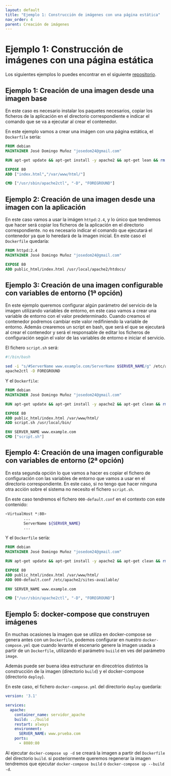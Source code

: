 ```yaml
---
layout: default
title: "Ejemplo 1: Construcción de imágenes con una página estática"
nav_order: 4
parent: Creación de imágenes
---
```

# Ejemplo 1: Construcción de imágenes con una página estática









Los siguientes ejemplos lo puedes encontrar en el siguiente [repositorio](https://github.com/josedom24/ejemplos_dockerfile).

## Ejemplo 1: Creación de una imagen desde una imagen base

En este caso es necesario instalar los paquetes necesarios, copiar los ficheros de la aplicación en el directorio correspondiente e indicar el comando que se va a ejecutar al crear el contenedor.

En este ejemplo vamos a crear una imágen con una página estática, el `Dockerfile` sería:

```Dockerfile
FROM debian
MAINTAINER José Domingo Muñoz "josedom24@gmail.com"

RUN apt-get update && apt-get install -y apache2 && apt-get lean && rm -rf /var/lib/apt/lists/*

EXPOSE 80
ADD ["index.html","/var/www/html/"]

CMD ["/usr/sbin/apache2ctl", "-D", "FOREGROUND"]
```

## Ejemplo 2: Creación de una imagen desde una imagen con la aplicación

En este caso vamos a usar la imágen `httpd:2.4`, y lo único que tendremos que hacer será copiar los ficheros de la aplicación en el directorio correspondiente. no es necesario indicar el comando que ejecutará el contenedor ya que lo heredará de la imagen inicial. En este caso el `Dockerfile` quedaría:

```Dockerfile
FROM httpd:2.4
MAINTAINER José Domingo Muñoz "josedom24@gmail.com"

EXPOSE 80
ADD public_html/index.html /usr/local/apache2/htdocs/
```

## Ejemplo 3: Creación de una imagen configurable con variables de entorno (1ª opción)

En este ejemplo queremos configurar algún parámetro del servicio de la imagen utilizando variables de entorno, en este caso vamos a crear una variable de entorno con el valor predeterminado. Cuando creamos el contenedor podremos cambiar este valor redifiniendo la variable de entorno. Además crearemos un script en bash, que será el que se ejecutará al crear el contenedor y será el responsable de editar los ficheros de configuración según el valor de las variables de entorno e iniciar el servicio.

El fichero `script.sh` será:

```bash
#!/bin/bash

sed -i "s/#ServerName www.example.com/ServerName $SERVER_NAME/g" /etc/apache2/sites-available/000-default.conf 
apache2ctl -D FOREGROUND
```

Y el `Dockerfile`:

```Dockerfile
FROM debian
MAINTAINER José Domingo Muñoz "josedom24@gmail.com"

RUN apt-get update && apt-get install -y apache2 && apt-get clean && rm -rf /var/lib/apt/lists/*

EXPOSE 80
ADD public_html/index.html /var/www/html/
ADD script.sh /usr/local/bin/

ENV SERVER_NAME www.example.com
CMD ["script.sh"]
```

## Ejemplo 4: Creación de una imagen configurable con variables de entorno (2ª opción)

En esta segunda opción lo que vamos a hacer es copiar el fichero de configuración con las variables de entorno que vamos a usar en el directorio correspondiente. En este caso, si no tengo que hacer ninguna otra acción sobre el sistema no necesito el fichero `script.sh`.

En este caso tendremos el fichero `000-default.conf` en el contexto con este contenido:

```bash
<VirtualHost *:80>
        ...
        ServerName ${SERVER_NAME}
        ...
```

Y el `Dockerfile` sería:

```Dockerfile
FROM debian
MAINTAINER José Domingo Muñoz "josedom24@gmail.com"

RUN apt-get update && apt-get install -y apache2 && apt-get clean && rm -rf /var/lib/apt/lists/*

EXPOSE 80
ADD public_html/index.html /var/www/html/
ADD 000-default.conf /etc/apache2/sites-available/

ENV SERVER_NAME www.example.com

CMD ["/usr/sbin/apache2ctl", "-D", "FOREGROUND"]
```

## Ejemplo 5: docker-compose que construyen imágenes

En muchas ocasiones la imagen que se utiliza en docker-compose se genera antes con un `Dockerfile`, podemos configurar en nuestro `docker-compose.yml` que cuando levante el escenario genere la imagen usada a partir de un `Dockerfile`, utilizando el parámetro `buiild` en ves del parámetro `image`.

Además puede ser buena idea estructurar en direcotrios distintos la construcción de la imagen (directorio `build`) y el docker-compose (directorio `deploy`).

En este caso, el fichero `docker-compose.yml` del directorio `deploy` quedaría:

```yaml
version: '3.1'

services:
  apache:
    container_name: servidor_apache
    build: ../build
    restart: always
    environment:
      SERVER_NAME: www.prueba.com
    ports:
      - 8080:80
```

Al ejecutar `docker-compose up -d` se creará la imagen a partir del `Dockerfile` del directorio `build`. si posteriormente queremos regenerar la imagen tendremos que ejecutar `docker-compose build` o `docker-compose up --build -d`.
